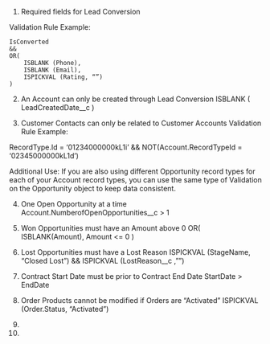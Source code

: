 1. Required fields for Lead Conversion

Validation Rule Example:

	IsConverted
	&&
	OR(
		ISBLANK (Phone),
		ISBLANK (Email),
		ISPICKVAL (Rating, “”)
	)
  
2. An Account can only be created through Lead Conversion
   ISBLANK ( LeadCreatedDate__c )

3. Customer Contacts can only be related to Customer Accounts
Validation Rule Example:

  RecordType.Id = ‘01234000000kL1i’ && NOT(Account.RecordTypeId = ‘02345000000kL1d’)

  Additional Use: If you are also using different Opportunity record types for each of your Account record types, 
  you can use the same type of Validation on the Opportunity object to keep data consistent.

4. One Open Opportunity at a time
  Account.NumberofOpenOpportunities__c > 1

5. Won Opportunities must have an Amount above 0
    OR(
    ISBLANK(Amount),
    Amount <= 0
    )

6. Lost Opportunities must have a Lost Reason
    ISPICKVAL (StageName, “Closed Lost”)
    &&
    ISPICKVAL (LostReason__c ,””)

7. Contract Start Date must be prior to Contract End Date
    StartDate > EndDate
    
8. Order Products cannot be modified if Orders are “Activated”
    ISPICKVAL (Order.Status, “Activated”)

9.  

10.
